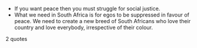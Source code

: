  - If you want peace then you must struggle for social justice.
 - What we need in South Africa is for egos to be suppressed in favour of peace. We need to create a new breed of South Africans who love their country and love everybody, irrespective of their colour.

2 quotes